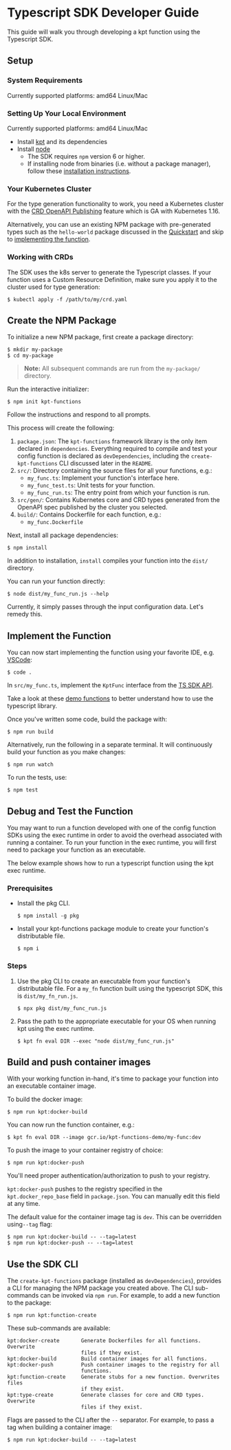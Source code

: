 # Typescript SDK Developer Guide

This guide will walk you through developing a kpt function using the Typescript SDK.

## Setup

### System Requirements

Currently supported platforms: amd64 Linux/Mac

### Setting Up Your Local Environment

Currently supported platforms: amd64 Linux/Mac

- Install [kpt][download-kpt] and its dependencies
- Install [node][download-node]
  - The SDK requires `npm` version 6 or higher.
  - If installing node from binaries (i.e. without a package manager), follow
    these [installation instructions][install-node].

### Your Kubernetes Cluster

For the type generation functionality to work, you need a Kubernetes cluster
with the [CRD OpenAPI Publishing][crd-openapi] feature which is GA with
Kubernetes 1.16.

Alternatively, you can use an existing NPM package with pre-generated types
such as the `hello-world` package discussed in the [Quickstart] and skip to
[implementing the function](#implement-the-function).

### Working with CRDs

The SDK uses the k8s server to generate the Typescript classes. If your
function uses a Custom Resource Definition, make sure you apply it to the
cluster used for type generation:

```shell
$ kubectl apply -f /path/to/my/crd.yaml
```

## Create the NPM Package

To initialize a new NPM package, first create a package directory:

```shell
$ mkdir my-package
$ cd my-package
```

> **Note:** All subsequent commands are run from the `my-package/` directory.

Run the interactive initializer:

```shell
$ npm init kpt-functions
```

Follow the instructions and respond to all prompts.

This process will create the following:

1. `package.json`: The `kpt-functions` framework library is the only item
   declared in `dependencies`. Everything required to compile and test your
   config function is declared as `devDependencies`, including the
   `create-kpt-functions` CLI discussed later in the `README`.
1. `src/`: Directory containing the source files for all your functions, e.g.:
   - `my_func.ts`: Implement your function's interface here.
   - `my_func_test.ts`: Unit tests for your function.
   - `my_func_run.ts`: The entry point from which your function is run.
1. `src/gen/`: Contains Kubernetes core and CRD types generated from the
   OpenAPI spec published by the cluster you selected.
1. `build/`: Contains Dockerfile for each function, e.g.:
   - `my_func.Dockerfile`

Next, install all package dependencies:

```shell
$ npm install
```

In addition to installation, `install` compiles your function into the `dist/`
directory.

You can run your function directly:

```shell
$ node dist/my_func_run.js --help
```

Currently, it simply passes through the input configuration data. Let's remedy
this.

## Implement the Function

You can now start implementing the function using your favorite IDE, e.g.
[VSCode]:

```shell
$ code .
```

In `src/my_func.ts`, implement the `KptFunc` interface from the [TS SDK API].

Take a look at these [demo functions] to better understand how
to use the typescript library.

Once you've written some code, build the package with:

```shell
$ npm run build
```

Alternatively, run the following in a separate terminal. It will continuously
build your function as you make changes:

```shell
$ npm run watch
```

To run the tests, use:

```shell
$ npm test
```

## Debug and Test the Function

You may want to run a function developed with one of the config function SDKs
using the exec runtime in order to avoid the overhead associated with running
a container. To run your function in the exec runtime, you will first need to
package your function as an executable.

The below example shows how to run a typescript function using the kpt exec
runtime.

### Prerequisites

- Install the pkg CLI.

  ```shell
  $ npm install -g pkg
  ```

- Install your kpt-functions package module to create your function's
  distributable file.

  ```shell
  $ npm i
  ```

### Steps

1. Use the pkg CLI to create an executable from your function's distributable
   file. For a `my_fn` function built using the typescript SDK, this is
   `dist/my_fn_run.js`.

   ```shell
   $ npx pkg dist/my_func_run.js
   ```

1. Pass the path to the appropriate executable for your OS when running kpt
   using the exec runtime.

   ```shell
   $ kpt fn eval DIR --exec "node dist/my_func_run.js"
   ```

## Build and push container images

With your working function in-hand, it's time to package your function into an
executable container image.

To build the docker image:

```shell
$ npm run kpt:docker-build
```

You can now run the function container, e.g.:

```shell
$ kpt fn eval DIR --image gcr.io/kpt-functions-demo/my-func:dev
```

To push the image to your container registry of choice:

```shell
$ npm run kpt:docker-push
```

You'll need proper authentication/authorization to push to your registry.

`kpt:docker-push` pushes to the registry specified in the
`kpt.docker_repo_base` field in `package.json`. You can manually edit this
field at any time.

The default value for the container image tag is `dev`. This can be overridden
using`--tag` flag:

```shell
$ npm run kpt:docker-build -- --tag=latest
$ npm run kpt:docker-push -- --tag=latest
```

## Use the SDK CLI

The `create-kpt-functions` package (installed as `devDependencies`), provides
a CLI for managing the NPM package you created above. The CLI sub-commands can
be invoked via `npm run`. For example, to add a new function to the package:

```shell
$ npm run kpt:function-create
```

These sub-commands are available:

```
kpt:docker-create       Generate Dockerfiles for all functions. Overwrite
                        files if they exist.
kpt:docker-build        Build container images for all functions.
kpt:docker-push         Push container images to the registry for all
                        functions.
kpt:function-create     Generate stubs for a new function. Overwrites files
                        if they exist.
kpt:type-create         Generate classes for core and CRD types. Overwrite
                        files if they exist.
```

Flags are passed to the CLI after the `--` separator. For example, to pass a
tag when building a container image:

```shell
$ npm run kpt:docker-build -- --tag=latest
```

[download-kpt]: /book/01-getting-started/01-system-requirements
[download-node]: https://nodejs.org/en/download/
[install-node]: https://github.com/nodejs/help/wiki/Installation/
[install-node]: https://github.com/nodejs/help/wiki/Installation/
[install-docker]: https://docs.docker.com/engine/installation/
[crd-openapi]: https://github.com/kubernetes/kubernetes/blob/master/CHANGELOG/CHANGELOG-1.15.md#customresourcedefinition-openapi-publishing
[quickstart]: ../quickstart/
[vscode]: https://code.visualstudio.com/
[ts sdk api]: https://googlecontainertools.github.io/kpt-functions-sdk/api/
[demo functions]: https://github.com/GoogleContainerTools/kpt-functions-sdk/tree/master/ts/demo-functions/src/
